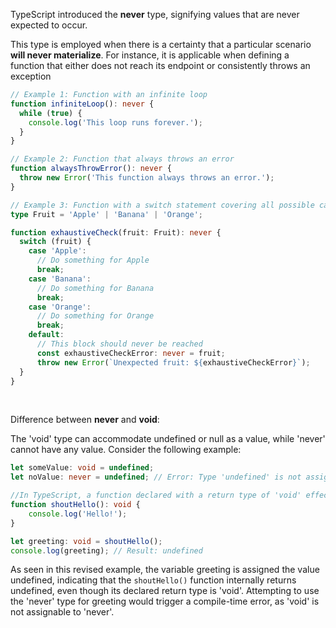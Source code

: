 TypeScript introduced the **never** type, signifying values that are never expected to occur.<br/>

This type is employed when there is a certainty that a particular scenario **will never materialize**. For instance, it is applicable when defining a function that either does not reach its endpoint or consistently throws an exception<br/>

```typescript   
// Example 1: Function with an infinite loop
function infiniteLoop(): never {
  while (true) {
    console.log('This loop runs forever.');
  }
}

// Example 2: Function that always throws an error
function alwaysThrowError(): never {
  throw new Error('This function always throws an error.');
}

// Example 3: Function with a switch statement covering all possible cases
type Fruit = 'Apple' | 'Banana' | 'Orange';

function exhaustiveCheck(fruit: Fruit): never {
  switch (fruit) {
    case 'Apple':
      // Do something for Apple
      break;
    case 'Banana':
      // Do something for Banana
      break;
    case 'Orange':
      // Do something for Orange
      break;
    default:
      // This block should never be reached
      const exhaustiveCheckError: never = fruit;
      throw new Error(`Unexpected fruit: ${exhaustiveCheckError}`);
  }
}

```
<br />

Difference between **never** and **void**:

The 'void' type can accommodate undefined or null as a value, while 'never' cannot have any value. Consider the following example:

```typescript
let someValue: void = undefined;
let noValue: never = undefined; // Error: Type 'undefined' is not assignable to type 'never'

//In TypeScript, a function declared with a return type of 'void' effectively returns undefined. Consider an alternative example:
function shoutHello(): void {
    console.log('Hello!');
}

let greeting: void = shoutHello();
console.log(greeting); // Result: undefined
```

As seen in this revised example, the variable greeting is assigned the value undefined, indicating that the ```shoutHello()``` function internally returns undefined, even though its declared return type is 'void'. Attempting to use the 'never' type for greeting would trigger a compile-time error, as 'void' is not assignable to 'never'.